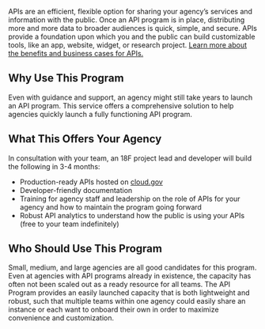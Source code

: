 APIs are an efficient, flexible option for sharing your agency’s services and information with the public. Once an API program is in place, distributing more and more data to broader audiences is quick, simple, and secure. APIs provide a foundation upon which you and the public can build customizable tools, like an app, website, widget, or research project. [Learn more about the benefits and business cases for APIs.](https://pages.18f.gov/API-All-the-X/pages/benefits_of_apis/)

## Why Use This Program 
Even with guidance and support, an agency might still take years to launch an API program.  This service offers a comprehensive solution to help agencies quickly launch a fully functioning API program.  

## What This Offers Your Agency
In consultation with your team, an 18F project lead and developer will build the following in 3-4 months:
* Production-ready APIs hosted on [cloud.gov](https://cloud.gov)
* Developer-friendly documentation 
* Training for agency staff and leadership on the role of APIs for your agency and how to maintain the program going forward
* Robust API analytics to understand how the public is using your APIs (free to your team indefinitely)
  
## Who Should Use This Program 
Small, medium, and large agencies are all good candidates for this program.  Even at agencies with API programs already in existence, the capacity has often not been scaled out as a ready resource for all teams.  The API Program provides an easily launched capacity that is both lightweight and robust, such that multiple teams within one agency could easily share an instance or each want to onboard their own in order to maximize convenience and customization.

